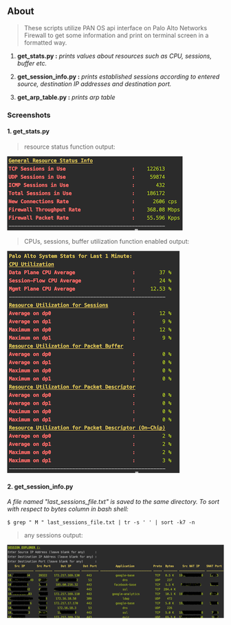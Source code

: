 ## About
> These scripts utilize PAN OS api interface on Palo Alto Networks Firewall
to get some information and print on terminal screen in a formatted way.

1. **get_stats.py :** _prints values about resources such as CPU, sessions, buffer etc._

2. **get_session_info.py :** _prints established sessions according to entered
source, destination IP addresses and destination port._

3. **get_arp_table.py :** _prints arp table_
### Screenshots

#### 1. get_stats.py
> resource status function output:

![resource status function output](./resource_status_info.png)

> CPUs, sessions, buffer utilization function enabled output:

![CPUs, sessions status output](./utilization.png)

#### 2. get_session_info.py

_A file named "last_sessions_file.txt" is saved to the same directory. 
To sort with respect to bytes column in bash shell:_
```Shell
$ grep " M " last_sessions_file.txt | tr -s ' ' | sort -k7 -n
```
> any sessions output:

![any sessions output](./get_session_info.png)

